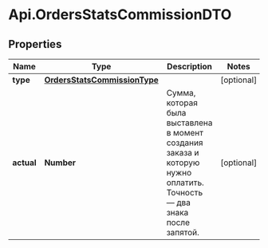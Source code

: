 # Api.OrdersStatsCommissionDTO

## Properties

Name | Type | Description | Notes
------------ | ------------- | ------------- | -------------
**type** | [**OrdersStatsCommissionType**](OrdersStatsCommissionType.md) |  | [optional] 
**actual** | **Number** | Сумма, которая была выставлена в момент создания заказа и которую нужно оплатить. Точность — два знака после запятой.  | [optional] 


